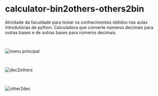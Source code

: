 # calculator-bin2others-others2bin
Atividade da faculdade para testar os conhecimentos obtidos nas aulas introdutórias de python.
Calculadora que converte números decimais para outras bases e de outras bases para números decimais.

<br>

![menu principal](https://user-images.githubusercontent.com/101780645/177074305-7cdd6f0d-0cca-46db-8107-777c5c12513f.png)

<br>

![dec2others](https://user-images.githubusercontent.com/101780645/177074316-8697a5af-27fe-433e-84cc-f0555e25a0fa.png)

<br>

![other2dec](https://user-images.githubusercontent.com/101780645/177074310-9a3fe90c-3b3a-4407-a630-8cf60fd9d4b1.png)

